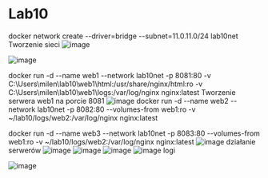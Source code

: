 # Lab10
docker network create --driver=bridge --subnet=11.0.11.0/24 lab10net
Tworzenie sieci
![image](https://github.com/Indrawi1/Lab10/assets/98088474/3bf54e07-e782-44e2-8d0a-abc7c5870814)

![image](https://github.com/Indrawi1/Lab10/assets/98088474/dfe56003-5908-4f2c-a9a9-766813c295f6)

docker run -d --name web1 --network lab10net -p 8081:80 -v C:\Users\milen\lab10\web1\html:/usr/share/nginx/html:ro -v C:\Users\milen\lab10\web1\logs:/var/log/nginx 
nginx:latest
Tworzenie serwera web1 na porcie 8081
![image](https://github.com/Indrawi1/Lab10/assets/98088474/c66ff7c8-d36d-41b5-ae54-259e269c4118)
docker run -d --name web2 --network lab10net -p 8082:80 --volumes-from web1:ro -v ~/lab10/logs/web2:/var/log/nginx nginx:latest

docker run -d --name web3 --network lab10net -p 8083:80 --volumes-from web1:ro -v ~/lab10/logs/web2:/var/log/nginx nginx:latest
![image](https://github.com/Indrawi1/Lab10/assets/98088474/765c28cf-e98b-4dc8-9e53-a0e33c3e19de)
działanie serwerów
![image](https://github.com/Indrawi1/Lab10/assets/98088474/562bd0d7-9f36-48c8-986e-0a9a820488b3)
![image](https://github.com/Indrawi1/Lab10/assets/98088474/2deb302c-920f-428d-9277-2f50b9099625)
![image](https://github.com/Indrawi1/Lab10/assets/98088474/f0f6ccd5-1227-40d2-a350-fa5536858c0d)
![image](https://github.com/Indrawi1/Lab10/assets/98088474/6aff53f2-9458-46b5-81db-ff032e8d5239)
logi

![image](https://github.com/Indrawi1/Lab10/assets/98088474/7ece548f-1fb8-4984-a2a7-73fb619efe9a)






